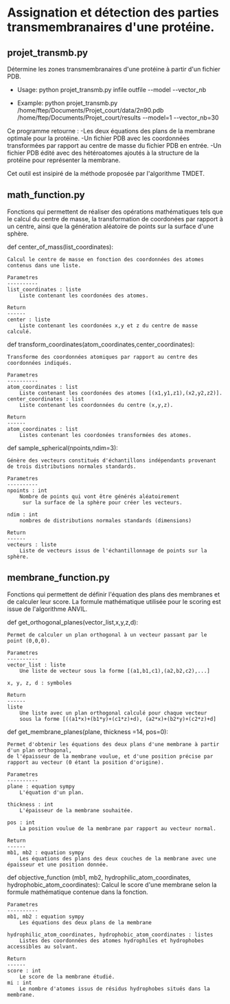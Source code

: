 # Assignation et détection des parties transmembranaires d'une protéine.

## projet_transmb.py

Détermine les zones transmembranaires d'une protéine à partir d'un fichier PDB.

- Usage:
    python projet_transmb.py infile outfile --model --vector_nb

- Example:
    python projet_transmb.py /home/ftep/Documents/Projet_court/data/2n90.pdb 
    /home/ftep/Documents/Projet_court/results --model=1 --vector_nb=30

Ce programme retourne : 
-Les deux équations des plans de la membrane optimale pour la protéine.
-Un fichier PDB avec les coordonnées transformées par rapport au centre de masse du fichier PDB en entrée.
-Un fichier PDB édité avec des hétéroatomes ajoutés à la structure de la protéine pour représenter la membrane. 

Cet outil est insipiré de la méthode proposée par l'algorithme TMDET. 


## math_function.py
    
Fonctions qui permettent de réaliser des opérations mathématiques tels que 
le calcul du centre de masse, la transformation de coordonées par rapport à un centre,
ainsi que la génération aléatoire de points sur la surface d'une sphère.
    
def center_of_mass(list_coordinates): 
  
    Calcul le centre de masse en fonction des coordonnées des atomes contenus dans une liste.
    
    Parametres 
    ----------
    list_coordinates : liste
        Liste contenant les coordonées des atomes.
    
    Return
    ------
    center : liste
        Liste contenant les coordonées x,y et z du centre de masse calculé.
 
 
 def transform_coordinates(atom_coordinates,center_coordinates):
 
    Transforme des coordonnées atomiques par rapport au centre des coordonnées indiqués.
    
    Parametres 
    ----------
    atom_coordinates : list
        Liste contenant les coordonées des atomes [(x1,y1,z1),(x2,y2,z2)].
    center_coordinates : list
        Liste contenant les coordonnées du centre (x,y,z).
    
    Return
    ------
    atom_coordinates : list
        Listes contenant les coordonées transformées des atomes.
    

  def sample_spherical(npoints,ndim=3):
   
    Génère des vecteurs constitués d'échantillons indépendants provenant de trois distributions normales standards.
    
    Parametres 
    ----------
    npoints : int
        Nombre de points qui vont être générés aléatoirement
         sur la surface de la sphère pour créer les vecteurs.

    ndim : int
        nombres de distributions normales standards (dimensions)

    Return 
    ------
    vecteurs : liste
        Liste de vecteurs issus de l'échantillonnage de points sur la sphère.
  
  
  
  
  
## membrane_function.py

Fonctions qui permettent de définir l'équation des plans des membranes et de calculer leur score.
La formule mathématique utilisée pour le scoring est issue de l'algorithme ANVIL.

  
def get_orthogonal_planes(vector_list,x,y,z,d): 
   
    Permet de calculer un plan orthogonal à un vecteur passant par le point (0,0,0).
    
    Parametres 
    ----------
    vector_list : liste
        Une liste de vecteur sous la forme [(a1,b1,c1),(a2,b2,c2),...]

    x, y, z, d : symboles

    Return 
    ------
    liste
        Une liste avec un plan orthogonal calculé pour chaque vecteur 
        sous la forme [((a1*x)+(b1*y)+(c1*z)+d), (a2*x)+(b2*y)+(c2*z)+d]
   
  
def get_membrane_planes(plane, thickness =14, pos=0): 
   
    Permet d'obtenir les équations des deux plans d'une membrane à partir d'un plan orthogonal, 
    de l'épaisseur de la membrane voulue, et d'une position précise par rapport au vecteur (0 étant la position d'origine).
    
    Parametres 
    ----------
    plane : equation sympy
        L'équation d'un plan.

    thickness : int
        L'épaisseur de la membrane souhaitée.
    
    pos : int
        La position voulue de la membrane par rapport au vecteur normal.

    Return 
    ------
    mb1, mb2 : equation sympy
        Les équations des plans des deux couches de la membrane avec une épaisseur et une position donnée.
  
    
  def objective_function (mb1, mb2, hydrophilic_atom_coordinates, hydrophobic_atom_coordinates): 
    Calcul le score d'une membrane selon la formule mathématique contenue dans la fonction.
    
    Parametres 
    ----------
    mb1, mb2 : equation sympy
        Les équations des deux plans de la membrane

    hydrophilic_atom_coordinates, hydrophobic_atom_coordinates : listes
        Listes des coordonnées des atomes hydrophiles et hydrophobes accessibles au solvant.

    Return 
    ------
    score : int
        Le score de la membrane étudié.
    mi : int 
        Le nombre d'atomes issus de résidus hydrophobes situés dans la membrane.
  
 

